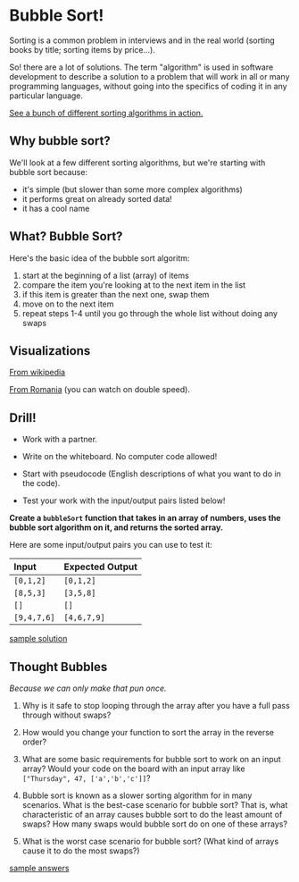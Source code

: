 # Bubble Sort!

Sorting is a common problem in interviews and in the real world (sorting books by title; sorting items by price...).

So! there are a lot of solutions. The term "algorithm" is used in software development to describe a solution to a problem that will work in all or many programming languages, without going into the specifics of coding it in any particular language. 

<a href="http://www.sorting-algorithms.com/" target="_blank">See a bunch of different sorting algorithms in action.</a>

## Why bubble sort?  

We'll look at a few different sorting algorithms, but we're starting with bubble sort because:

 - it's simple (but slower than some more complex algorithms)
 - it performs great on already sorted data!
 - it has a cool name


## What? Bubble Sort?


Here's the basic idea of the bubble sort algoritm:
  1. start at the beginning of a list (array) of items
  2. compare the item you're looking at to the next item in the list
  3. if this item is greater than the next one, swap them
  4. move on to the next item
  5. repeat steps 1-4 until you go through the whole list without doing any swaps 


## Visualizations

<a href="https://en.wikipedia.org/wiki/Bubble_sort#/media/File:Bubble-sort-example-300px.gif" target="_blank">From wikipedia</a>
   

<a href="https://www.youtube.com/watch?v=lyZQPjUT5B4&t=52" target="_blank">
From Romania</a> (you can watch on double speed).

## Drill!

* Work with a partner.

* Write on the whiteboard. No computer code allowed!

* Start with pseudocode (English descriptions of what you want to do in the code).

* Test your work with the input/output pairs listed below!

**Create a `bubbleSort` function that takes in an array of numbers, uses the bubble sort algorithm on it, and returns the sorted array.**

Here are some input/output pairs you can use to test it:

| Input | Expected Output |
| :--- | :--- |
| `[0,1,2]` | `[0,1,2]` |
| `[8,5,3]` | `[3,5,8]` |
| `[]`  | `[]` |
| `[9,4,7,6]` |  `[4,6,7,9]` |

[sample solution](sample-solution.js)

## Thought Bubbles

_Because we can only make that pun once._

1. Why is it safe to stop looping through the array after you have a full pass through without swaps?  

1. How would you change your function to sort the array in the reverse order?

1. What are some basic requirements for bubble sort to work on an input array?  Would your code on the board with an input array like `["Thursday", 47, ['a','b','c']]`? 

1. Bubble sort is known as a slower sorting algorithm for in many scenarios.   What is the best-case scenario for bubble sort? That is, what characteristic of an array causes bubble sort to do the least amount of swaps?  How many swaps would bubble sort do on one of these arrays?  

1. What is the worst case scenario for bubble sort?  (What kind of arrays cause it to do the most swaps?)  



[sample answers](thought-bubbles.js)